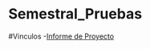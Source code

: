 # Semestral_Pruebas
#Vinculos
-[Informe de Proyecto](https://utpac-my.sharepoint.com/:w:/g/personal/irving_villarreal1_utp_ac_pa/EfZvsGk7hcFGj_02Sn-QzToBpM4Gpu5lQ5nqf7c3mZGczQ?e=tt324Q)
